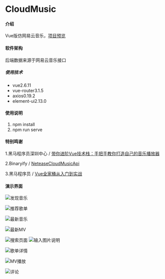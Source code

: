 # CloudMusic

#### 介绍
Vue版仿网易云音乐，[项目预览](http://111.229.105.117)

#### 软件架构
后端数据来源于网易云音乐接口

##### 使用技术

- vue2.6.11
- vue-router3.1.5
- axios0.19.2
- element-ui2.13.0




#### 使用说明

1.  npm install
2.  npm run serve

#### 特别鸣谢

1.黑马程序员深圳中心 / [带你进阶Vue技术栈：手把手教你打造自己的音乐播放器](https://www.bilibili.com/video/av93992694?p=1)

2.Binaryify / [NeteaseCloudMusicApi](https://github.com/Binaryify/NeteaseCloudMusicApi)

3.黑马程序员 / [Vue全家桶从入门到实战](https://www.bilibili.com/video/av75785188?from=search&seid=14064216843487909476)

#### 演示界面

![发现音乐](https://images.gitee.com/uploads/images/2020/0317/203613_47ab5847_5551811.png "屏幕截图.png")

![推荐歌单](https://images.gitee.com/uploads/images/2020/0317/203741_60001c1b_5551811.png "屏幕截图.png")

![最新音乐](https://images.gitee.com/uploads/images/2020/0317/203823_4651e18b_5551811.png "屏幕截图.png")

![最新MV](https://images.gitee.com/uploads/images/2020/0317/203923_69f7e2ac_5551811.png "屏幕截图.png")

![搜索页面](https://images.gitee.com/uploads/images/2020/0317/203957_169532f1_5551811.png "屏幕截图.png")
![输入图片说明](https://images.gitee.com/uploads/images/2020/0317/204026_e0b7b061_5551811.png "屏幕截图.png")

![歌单详情](https://images.gitee.com/uploads/images/2020/0317/204132_282ae6c6_5551811.png "屏幕截图.png")

![MV播放](https://images.gitee.com/uploads/images/2020/0317/204249_b95db264_5551811.png "屏幕截图.png")

![评论](https://images.gitee.com/uploads/images/2020/0317/204323_5f3a1e9e_5551811.png "屏幕截图.png")